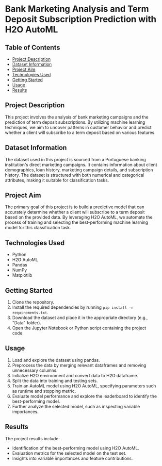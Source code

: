# Bank Marketing Analysis and Term Deposit Subscription Prediction with H2O AutoML


## Table of Contents

- [Project Description](#project-description)
- [Dataset Information](#dataset-information)
- [Project Aim](#project-aim)
- [Technologies Used](#technologies-used)
- [Getting Started](#getting-started)
- [Usage](#usage)
- [Results](#results)

## Project Description

This project involves the analysis of bank marketing campaigns and the prediction of term deposit subscriptions. By utilizing machine learning techniques, we aim to uncover patterns in customer behavior and predict whether a client will subscribe to a term deposit based on various features.

## Dataset Information

The dataset used in this project is sourced from a Portuguese banking institution's direct marketing campaigns. It contains information about client demographics, loan history, marketing campaign details, and subscription history. The dataset is structured with both numerical and categorical attributes, making it suitable for classification tasks.

## Project Aim

The primary goal of this project is to build a predictive model that can accurately determine whether a client will subscribe to a term deposit based on the provided data. By leveraging H2O AutoML, we automate the process of training and selecting the best-performing machine learning model for this classification task.

## Technologies Used

- Python
- H2O AutoML
- Pandas
- NumPy
- Matplotlib

## Getting Started

1. Clone the repository.
2. Install the required dependencies by running `pip install -r requirements.txt`.
3. Download the dataset and place it in the appropriate directory (e.g., "Data" folder).
4. Open the Jupyter Notebook or Python script containing the project code.

## Usage

1. Load and explore the dataset using pandas.
2. Preprocess the data by merging relevant dataframes and removing unnecessary columns.
3. Initialize H2O environment and convert data to H2O dataframe.
4. Split the data into training and testing sets.
5. Train an AutoML model using H2O AutoML, specifying parameters such as runtime and stopping metric.
6. Evaluate model performance and explore the leaderboard to identify the best-performing model.
7. Further analyze the selected model, such as inspecting variable importances.

## Results

The project results include:

- Identification of the best-performing model using H2O AutoML.
- Evaluation metrics for the selected model on the test set.
- Insights into variable importances and feature contributions.
